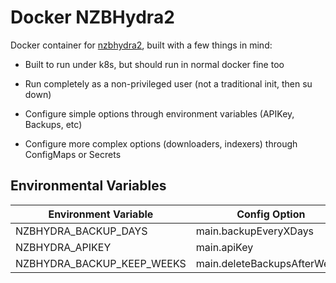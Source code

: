 # Docker NZBHydra2

Docker container for [nzbhydra2](https://github.com/theotherp/nzbhydra2), built
with a few things in mind:

* Built to run under k8s, but should run in normal docker fine too

* Run completely as a non-privileged user (not a traditional init, then su down)

* Configure simple options through environment variables (APIKey, Backups, etc)

* Configure more complex options (downloaders, indexers) through ConfigMaps or
  Secrets

## Environmental Variables

| Environment Variable | Config Option |
|----------------------|---------------|
|NZBHYDRA_BACKUP_DAYS  |main.backupEveryXDays|
|NZBHYDRA_APIKEY|main.apiKey|
|NZBHYDRA_BACKUP_KEEP_WEEKS|main.deleteBackupsAfterWeeks|
